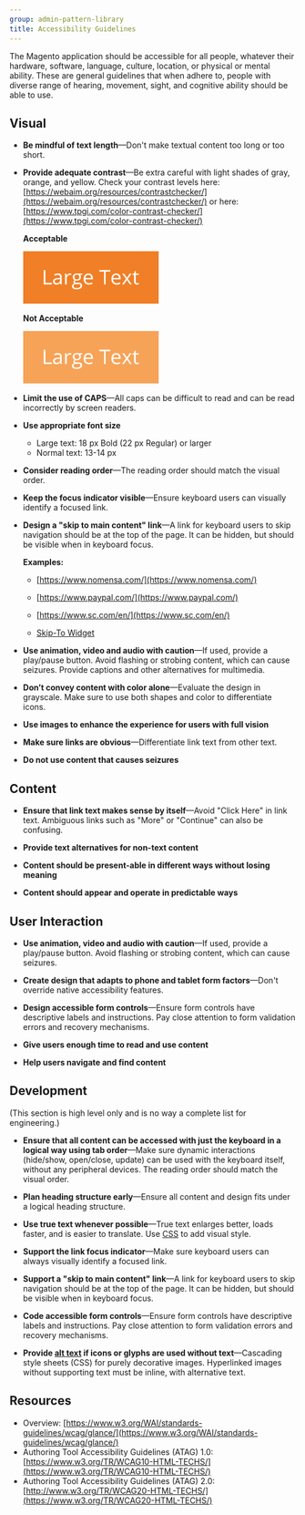 ```yaml
---
group: admin-pattern-library
title: Accessibility Guidelines
---
```

The Magento application should be accessible for all people, whatever their hardware, software, language, culture, location, or physical or mental ability. These are general guidelines that when adhere to, people with diverse range of hearing, movement, sight, and cognitive ability should be able to use.

## Visual

-  **Be mindful of text length**—Don't make textual content too long or too short.

-  **Provide adequate contrast**—Be extra careful with light shades of gray, orange, and yellow. Check your contrast levels here: [https://webaim.org/resources/contrastchecker/](https://webaim.org/resources/contrastchecker/) or here: [https://www.tpgi.com/color-contrast-checker/](https://www.tpgi.com/color-contrast-checker/)

   **Acceptable**

   ![Acceptable](img/largetext-sample1.png)

   **Not Acceptable**

   ![Not Acceptable](img/largetext-sample2.png)

-  **Limit the use of CAPS**—All caps can be difficult to read and can be read incorrectly by screen readers.

-  **Use appropriate font size**
   -  Large text: 18 px Bold (22 px Regular) or larger
   -  Normal text: 13-14 px

-  **Consider reading order**—The reading order should match the visual order.

-  **Keep the focus indicator visible**—Ensure keyboard users can visually identify a focused link.

-  **Design a "skip to main content" link**—A link for keyboard users to skip navigation should be at the top of the page. It can be hidden, but should be visible when in keyboard focus.

   **Examples:**

   -  [https://www.nomensa.com/](https://www.nomensa.com/)
   -  [https://www.paypal.com/](https://www.paypal.com/)
   -  [https://www.sc.com/en/](https://www.sc.com/en/)

   -  [Skip-To Widget](https://github.com/paypal/skipto)

-  **Use animation, video and audio with caution**—If used, provide a play/pause button. Avoid flashing or strobing content, which can cause seizures. Provide captions and other alternatives for multimedia.

-  **Don’t convey content with color alone**—Evaluate the design in grayscale. Make sure to use both shapes and color to differentiate icons.

-  **Use images to enhance the experience for users with full vision**

-  **Make sure links are obvious**—Differentiate link text from other text.

-  **Do not use content that causes seizures**

## Content

-  **Ensure that link text makes sense by itself**—Avoid "Click Here" in link text. Ambiguous links such as "More" or "Continue" can also be confusing.

-  **Provide text alternatives for non-text content**

-  **Content should be present-able in different ways without losing meaning**

-  **Content should appear and operate in predictable ways**

## User Interaction

-  **Use animation, video and audio with caution**—If used, provide a play/pause button. Avoid flashing or strobing content, which can cause seizures.

-  **Create design that adapts to phone and tablet form factors**—Don't override native accessibility features.

-  **Design accessible form controls**—Ensure form controls have descriptive labels and instructions. Pay close attention to form validation errors and recovery mechanisms.

-  **Give users enough time to read and use content**

-  **Help users navigate and find content**

## Development

(This section is high level only and is no way a complete list for engineering.)

-  **Ensure that all content can be accessed with just the keyboard in a logical way using tab order**—Make sure dynamic interactions (hide/show, open/close, update) can be used with the keyboard itself, without any peripheral devices. The reading order should match the visual order.

-  **Plan heading structure early**—Ensure all content and design fits under a logical heading structure.

-  **Use true text whenever possible**—True text enlarges better, loads faster, and is easier to translate. Use [CSS](https://glossary.magento.com/css) to add visual style.

-  **Support the link focus indicator**—Make sure keyboard users can always visually identify a focused link.

-  **Support a "skip to main content" link**—A link for keyboard users to skip navigation should be at the top of the page. It can be hidden, but should be visible when in keyboard focus.

-  **Code accessible form controls**—Ensure form controls have descriptive labels and instructions. Pay close attention to form validation errors and recovery mechanisms.

-  **Provide [alt text](https://glossary.magento.com/alt-text) if icons or glyphs are used without text**—Cascading style sheets (CSS) for purely decorative images. Hyperlinked images without supporting text must be inline, with alternative text.

## Resources

-  Overview: [https://www.w3.org/WAI/standards-guidelines/wcag/glance/](https://www.w3.org/WAI/standards-guidelines/wcag/glance/)
-  Authoring Tool Accessibility Guidelines (ATAG) 1.0: [https://www.w3.org/TR/WCAG10-HTML-TECHS/](https://www.w3.org/TR/WCAG10-HTML-TECHS/)
-  Authoring Tool Accessibility Guidelines (ATAG) 2.0: [http://www.w3.org/TR/WCAG20-HTML-TECHS/](https://www.w3.org/TR/WCAG20-HTML-TECHS/)
